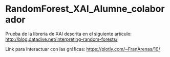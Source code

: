 # RandomForest_XAI_Alumne_colaborador
Prueba de la librería de XAI descrita en el siguiente artículo: http://blog.datadive.net/interpreting-random-forests/

Link para interactuar con las gráficas: https://plotly.com/~FranArenas/10/
